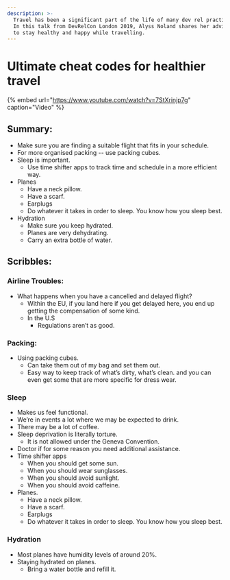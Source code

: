 ```yaml
---
description: >-
  Travel has been a significant part of the life of many dev rel practitioners.
  In this talk from DevRelCon London 2019, Alyss Noland shares her advice on how
  to stay healthy and happy while travelling.
---
```


# Ultimate cheat codes for healthier travel

{% embed url="https://www.youtube.com/watch?v=7StXrinjp7g" caption="Video" %}

## Summary: 

* Make sure you are finding a suitable flight that fits in your schedule.
* For more organised packing -- use packing cubes. 
* Sleep is important. 
  * Use time shifter apps to track time and schedule in a more efficient way.
* Planes
  * Have a neck pillow. 
  * Have a scarf. 
  * Earplugs
  * Do whatever it takes in order to sleep. You know how you sleep best.
* Hydration 
  * Make sure you keep hydrated.
  * Planes are very dehydrating. 
  * Carry an extra bottle of water. 

## Scribbles:

### Airline Troubles:

* What happens when you have a cancelled and delayed flight? 
  * Within the EU, if you land here if you get delayed here, you end up getting the compensation of some kind. 
  * In the U.S 
    * Regulations aren’t as good. 

### Packing:

* Using packing cubes. 
  * Can take them out of my bag and set them out. 
  * Easy way to keep track of what’s dirty, what’s clean. and you can even get some that are more specific for dress wear.

### Sleep

* Makes us feel functional. 
* We’re in events a lot where we may be expected to drink. 
* There may be a lot of coffee. 
* Sleep deprivation is literally torture. 
  * It is not allowed under the Geneva Convention. 
* Doctor if for some reason you need additional assistance. 
* Time shifter apps 
  * When you should get some sun. 
  * When you should wear sunglasses. 
  * When you should avoid sunlight. 
  * When you should avoid caffeine. 
* Planes.
  * Have a neck pillow. 
  * Have a scarf. 
  * Earplugs
  * Do whatever it takes in order to sleep. You know how you sleep best.

### Hydration

* Most planes have humidity levels of around 20%. 
* Staying hydrated on planes. 
  * Bring a water bottle and refill it. 

